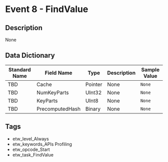 # Event 8 - FindValue

## Description
None

## Data Dictionary
|Standard Name|Field Name|Type|Description|Sample Value|
|---|---|---|---|---|
|TBD|Cache|Pointer|None|`None`|
|TBD|NumKeyParts|UInt32|None|`None`|
|TBD|KeyParts|UInt8|None|`None`|
|TBD|PrecomputedHash|Binary|None|`None`|

## Tags
* etw_level_Always
* etw_keywords_APIs Profiling
* etw_opcode_Start
* etw_task_FindValue